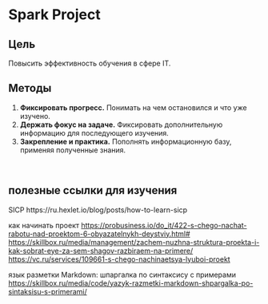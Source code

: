<h1>Spark Project</h1>

<h2>Цель</h2>

<p>
Повысить эффективность обучения в сфере IT.
</p>

<h2>Методы</h2>

<ol>
<li><b>Фиксировать прогресс.</b> Понимать на чем остановился и что уже изучено.</li>
<li><b>Держать фокус на задаче.</b> Фиксировать дополнительную информацию для последующего изучения.</li>
<li><b>Закрепление и практика.</b> Пополнять информационную базу, применяя полученные знания.</li>
</ol>
<br>
<h2>полезные ссылки для изучения</h2>
SICP
https://ru.hexlet.io/blog/posts/how-to-learn-sicp

как начинать проект
https://probusiness.io/do_it/422-s-chego-nachat-rabotu-nad-proektom-6-obyazatelnykh-deystviy.html#
https://skillbox.ru/media/management/zachem-nuzhna-struktura-proekta-i-kak-sobrat-eye-za-sem-shagov-razbiraem-na-primere/
https://vc.ru/services/109661-s-chego-nachinaetsya-lyuboi-proekt

язык разметки Markdown: шпаргалка по синтаксису с примерами
https://skillbox.ru/media/code/yazyk-razmetki-markdown-shpargalka-po-sintaksisu-s-primerami/

